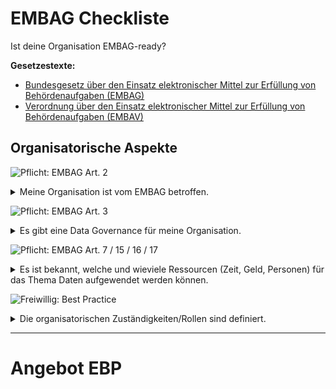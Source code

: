 # EMBAG Checkliste
Ist deine Organisation EMBAG-ready?

**Gesetzestexte:**
* [Bundesgesetz über den Einsatz elektronischer Mittel zur Erfüllung von Behördenaufgaben (EMBAG)](https://www.fedlex.admin.ch/eli/fga/2023/787/de)
* [Verordnung über den Einsatz elektronischer Mittel zur Erfüllung von Behördenaufgaben (EMBAV)](https://www.fedlex.admin.ch/eli/cc/2023/754/de)


## Organisatorische Aspekte

![Pflicht: EMBAG Art. 2](https://img.shields.io/badge/Pflicht-EMBAG_Art._2-linen)
<details>
<summary>Meine Organisation ist vom EMBAG betroffen.</summary>
<br/>
  
Falls die Organisation zur **zentralen Bundesverwaltung** zählt, ist sie auf jeden Fall vom EMBAG betroffen. Grundsätzlich gilt das auch für die dezentrale Bundesverwaltung (öffentlich-rechtliche Anstalten wie Post, SBB, SUVA, etc.) sofern der Bundesrat keine Ausnahme vorsieht (gemäss EMBAG Art. 2)

**Folgefragen:**

* Falls die Organisation (noch) nicht vom EMBAG erfasst ist: könnte es sein, dass in naher Zukunft gleiche oder ähnliche Vorgaben auch für meine Organisation/Katon/Gemeinde gelten könnten?

</details>

![Pflicht: EMBAG Art. 3](https://img.shields.io/badge/Pflicht-EMBAG_Art._3-linen)
<details>
<summary>Es gibt eine Data Governance für meine Organisation.</summary>
<br/>
  
Data Governance beschreibt die Regeln, Prozesse und Rollen für die effektive Nutzung von Daten in einer Organisation. Es hilft diese Inhalte schriftlich festzuhalten, um diese in der Organisation bekannt zu machen und sich darauf beziehen zu können.

EMBAG Art. 3 beschreibt den Grundsatz, dass Bundesbehörden “elektronische Mittel für die Interaktion” mit anderen Behörden, Unternehmen und natürlichen Personen einsetzen. Sie sollen dabei auf “das Prinzip der Nachhaltigkeit” und “die Risiken für den Datenschutz und die Informationssicherheit sowie für die Sicherheit und Verfügbarkeit von Daten und Diensten” berücksichtigen.

**Folgefragen:**

* Gibt es je nach Daten unterschiedliche Regeln die gelten?
* Wer kümmert sich um die Einführung und Einhaltung der Regeln?

</details>

![Pflicht: EMBAG Art. 7 / 15 / 16 / 17](https://img.shields.io/badge/Pflicht-EMBAG_Art._7_/_15_/_16_/_17-linen)
<details>
<summary>Es ist bekannt, welche und wieviele Ressourcen (Zeit, Geld, Personen) für das Thema Daten aufgewendet werden können.</summary>
<br/>
  
Falls zusätzliche Aufgaben anfallen, muss definiert werden, wer diese übernimmt. Grundsätzlich sind keine neuen Mittel für die Umsetzung des EMBAG vorgesehen, es gibt jedoch Bestimmungen im Gesetz über Finanzhilfen (EMBAG Art. 7), Pilotprojekte (_EMBAG Art. 15_) und die Anschubfinanzierung (_EMBAG Art. 16 und Art. 17_)

**Folgefragen:**

* Gibt es Dienstleistungen, welche zentral angeboten werden (z.B. Datenkatalog, Qualitätssicherung)?

</details>

![Freiwillig: Best Practice](https://img.shields.io/badge/Freiwillig-Best_Practice-blue)
<details>
<summary>Die organisatorischen Zuständigkeiten/Rollen sind definiert.</summary>
<br/>
  
Klare und definierte Zuständigkeiten helfen den Nutzenden die richtige Ansprechperson zu finden. Je nach Modell werden verschiedene Rollen unterschieden, die Open Government Data Strategie des Bundes nennt folgende Rollen: Data Stewards, Data Custodian, Dateneigner

**Folgefragen:**

* Wer ist für die Metadaten zuständig?
* Wer kann fachliche Fragen zum Datensatz beantworten?
* Wer unterstützt, wenn es Probleme beim Datenbezug gibt?
* Wer bereitet den Datensatz auf?
* Wer ist zuständig, dass der Datensatz regelmässig aktualisiert wird?
* Sind die (Teil-)Prozesse bereits automatisiert?

</details>


<hr> 

# Angebot EBP
